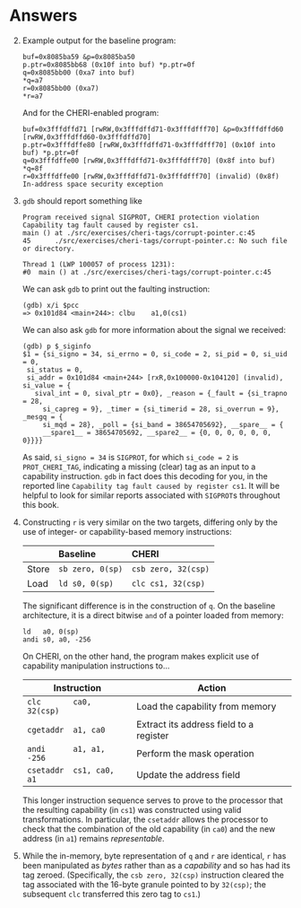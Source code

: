 # Answers

2. Example output for the baseline program:
   ```
   buf=0x8085ba59 &p=0x8085ba50
   p.ptr=0x8085bb68 (0x10f into buf) *p.ptr=0f
   q=0x8085bb00 (0xa7 into buf)
   *q=a7
   r=0x8085bb00 (0xa7)
   *r=a7
   ```

   And for the CHERI-enabled program:
   ```
   buf=0x3fffdffd71 [rwRW,0x3fffdffd71-0x3fffdfff70] &p=0x3fffdffd60 [rwRW,0x3fffdffd60-0x3fffdffd70]
   p.ptr=0x3fffdffe80 [rwRW,0x3fffdffd71-0x3fffdfff70] (0x10f into buf) *p.ptr=0f
   q=0x3fffdffe00 [rwRW,0x3fffdffd71-0x3fffdfff70] (0x8f into buf)
   *q=8f
   r=0x3fffdffe00 [rwRW,0x3fffdffd71-0x3fffdfff70] (invalid) (0x8f)
   In-address space security exception
   ```

3. `gdb` should report something like
   ```
   Program received signal SIGPROT, CHERI protection violation
   Capability tag fault caused by register cs1.
   main () at ./src/exercises/cheri-tags/corrupt-pointer.c:45
   45      ./src/exercises/cheri-tags/corrupt-pointer.c: No such file or directory.

   Thread 1 (LWP 100057 of process 1231):
   #0  main () at ./src/exercises/cheri-tags/corrupt-pointer.c:45
   ```

   We can ask `gdb` to print out the faulting instruction:
   ```
   (gdb) x/i $pcc
   => 0x101d84 <main+244>: clbu    a1,0(cs1)
   ```

   We can also ask `gdb` for more information about the signal we received:
   ```
   (gdb) p $_siginfo
   $1 = {si_signo = 34, si_errno = 0, si_code = 2, si_pid = 0, si_uid = 0,
    si_status = 0,
    si_addr = 0x101d84 <main+244> [rxR,0x100000-0x104120] (invalid), si_value = {
      sival_int = 0, sival_ptr = 0x0}, _reason = {_fault = {si_trapno = 28,
        si_capreg = 9}, _timer = {si_timerid = 28, si_overrun = 9}, _mesgq = {
        si_mqd = 28}, _poll = {si_band = 38654705692}, __spare__ = {
        __spare1__ = 38654705692, __spare2__ = {0, 0, 0, 0, 0, 0, 0}}}}
   ```
   As said, `si_signo = 34` is `SIGPROT`, for which `si_code = 2` is
   `PROT_CHERI_TAG`, indicating a missing (clear) tag as an input to a
   capability instruction.  `gdb` in fact does this decoding for you, in the
   reported line `Capability tag fault caused by register cs1`.  It will be
   helpful to look for similar reports associated with `SIGPROT`s throughout
   this book.

4. Constructing `r` is very similar on the two targets, differing only by the
   use of integer- or capability-based memory instructions:

   |       | Baseline         | CHERI               |
   | ----- | :-------         | :----               |
   | Store | `sb zero, 0(sp)` | `csb zero, 32(csp)` |
   | Load  | `ld s0, 0(sp)`   | `clc cs1, 32(csp)`  |

   The significant difference is in the construction of `q`.  On the baseline
   architecture, it is a direct bitwise `and` of a pointer loaded from memory:

   ```
   ld   a0, 0(sp)
   andi s0, a0, -256
   ```

   On CHERI, on the other hand, the program makes explicit use of capability
   manipulation instructions to...

   | Instruction | Action |
   | ----------- | ------ |
   | `clc       ca0, 32(csp)` | Load the capability from memory |
   | `cgetaddr  a1, ca0`      | Extract its address field to a register |
   | `andi      a1, a1, -256` | Perform the mask operation |
   | `csetaddr  cs1, ca0, a1` | Update the address field |

   This longer instruction sequence serves to prove to the processor that the
   resulting capability (in `cs1`) was constructed using valid transformations.
   In particular, the `csetaddr` allows the processor to check that the
   combination of the old capability (in `ca0`) and the new address (in `a1`)
   remains *representable*.

5. While the in-memory, byte representation of `q` and `r` are identical, `r`
   has been manipulated as *bytes* rather than as a *capability* and so has had
   its tag zeroed.  (Specifically, the `csb zero, 32(csp)` instruction cleared
   the tag associated with the 16-byte granule pointed to by `32(csp)`; the
   subsequent `clc` transferred this zero tag to `cs1`.)
